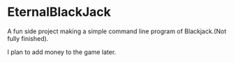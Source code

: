 # EternalBlackJack

A fun side project making a simple command line program of Blackjack.(Not fully finished).

I plan to add money to the game later.

